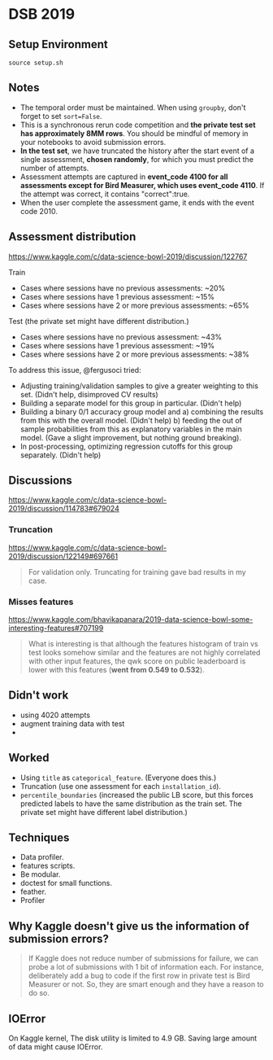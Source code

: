 # DSB 2019

## Setup Environment

```
source setup.sh
```

## Notes

- The temporal order must be maintained. When using `groupby`, don't forget to set `sort=False`.
- This is a synchronous rerun code competition and **the private test set has approximately 8MM rows**. You should be mindful of memory in your notebooks to avoid submission errors.
- **In the test set**, we have truncated the history after the start event of a single assessment, **chosen randomly**, for which you must predict the number of attempts.
- Assessment attempts are captured in **event_code 4100 for all assessments except for Bird Measurer, which uses event_code 4110**. If the attempt was correct, it contains "correct":true.
- When the user complete the assessment game, it ends with the event code 2010.

## Assessment distribution

https://www.kaggle.com/c/data-science-bowl-2019/discussion/122767

Train

- Cases where sessions have no previous assessments: ~20%
- Cases where sessions have 1 previous assessment: ~15%
- Cases where sessions have 2 or more previous assessments: ~65%

Test (the private set might have different distribution.)

- Cases where sessions have no previous assessment: ~43%
- Cases where sessions have 1 previous assessment: ~19%
- Cases where sessions have 2 or more previous assessments: ~38%

To address this issue, @fergusoci tried:

- Adjusting training/validation samples to give a greater weighting to this set. (Didn't help, disimproved CV results)
- Building a separate model for this group in particular. (Didn't help)
- Building a binary 0/1 accuracy group model and a) combining the results from this with the overall model. (Didn't help) b) feeding the out of sample probabilities from this as explanatory variables in the main model. (Gave a slight improvement, but nothing ground breaking).
- In post-processing, optimizing regression cutoffs for this group separately. (Didn't help)

## Discussions

https://www.kaggle.com/c/data-science-bowl-2019/discussion/114783#679024

### Truncation

https://www.kaggle.com/c/data-science-bowl-2019/discussion/122149#697661

> For validation only. Truncating for training gave bad results in my case.

### Misses features

https://www.kaggle.com/bhavikapanara/2019-data-science-bowl-some-interesting-features#707199

> What is interesting is that although the features histogram of train vs test looks somehow similar and the features are not highly correlated with other input features, the qwk score on public leaderboard is lower with this features (**went from 0.549 to 0.532**).

## Didn't work

- using 4020 attempts
- augment training data with test
-

## Worked

- Using `title` as `categorical_feature`. (Everyone does this.)
- Truncation (use one assessment for each `installation_id`).
- `percentile_boundaries` (increased the public LB score, but this forces predicted labels to have the same distribution as the train set. The private set might have different label distribution.)

## Techniques

- Data profiler.
- features scripts.
- Be modular.
- doctest for small functions.
- feather.
- Profiler

## Why Kaggle doesn't give us the information of submission errors?

> If Kaggle does not reduce number of submissions for failure, we can probe a lot of submissions with 1 bit of information each. For instance, deliberately add a bug to code if the first row in private test is Bird Measurer or not. So, they are smart enough and they have a reason to do so.

## IOError

On Kaggle kernel, The disk utility is limited to 4.9 GB. Saving large amount of data might cause IOError.
